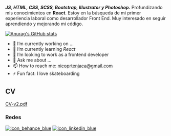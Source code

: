 <i><b>JS, HTML, CSS, SCSS, Bootstrap, Illustrator y Photoshop.</b></i>
Profundizando mis conocimientos en <b>React</b>.
Estoy en la búsqueda de mi primer experiencia laboral como desarrollador Front End. Muy interesado en seguir aprendiendo y mejorando mi código.

[![Anurag's GitHub stats](https://github-readme-stats.vercel.app/api?username=nicoprten&title_color=0d1117&text_color=0d1117&bg_color=0072e7&border_color=0d1117)](https://github.com/anuraghazra/github-readme-stats)

- 🔭 I’m currently working on ...
- 🌱 I’m currently learning <i>React</i>
- 👯 I’m looking to work as a frontend developer
- 💬 Ask me about ...
- 📫 How to reach me: nicoprtenjaca@gmail.com
- ⚡ Fun fact: I love skateboarding 

<h2>CV</h2>

[CV-v2.pdf](https://github.com/nicoprten/nicoprten/files/7308504/CV-v2.pdf)

<h3>Redes</h3>

[![icon_behance_blue](https://user-images.githubusercontent.com/41525219/138456248-b19abbf2-a618-4506-bd0c-4915ac706cc3.png)][1]
[![icon_linkedin_blue](https://user-images.githubusercontent.com/41525219/138456254-f51e84ef-2ef8-4a5e-b8e9-1693559177c5.png)][3]

[1]: https://www.behance.net/nicoprtenjaca
[3]: https://www.linkedin.com/in/nicoprten/

<!--
**nicoprten/nicoprten** is a ✨ _special_ ✨ repository because its `README.md` (this file) appears on your GitHub profile.

Here are some ideas to get you started:

- 🔭 I’m currently working on ...
- 🌱 I’m currently learning ...
- 👯 I’m looking to collaborate on ...
- 🤔 I’m looking for help with ...
- 💬 Ask me about ...
- 📫 How to reach me: ...
- 😄 Pronouns: ...
- ⚡ Fun fact: ...
-->
